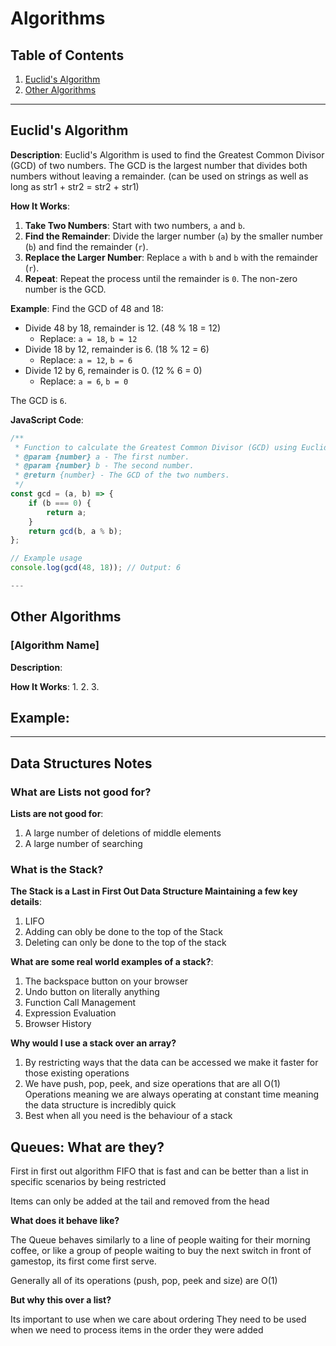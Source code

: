 # Algorithms

## Table of Contents
1. [Euclid's Algorithm](#euclids-algorithm)
2. [Other Algorithms](#other-algorithms)

---

## Euclid's Algorithm

**Description**: Euclid's Algorithm is used to find the Greatest Common Divisor (GCD) of two numbers. The GCD is the largest number that divides both numbers without leaving a remainder. (can be used on strings as well as long as str1 + str2 = str2 + str1)

**How It Works**:
1. **Take Two Numbers**: Start with two numbers, `a` and `b`.
2. **Find the Remainder**: Divide the larger number (`a`) by the smaller number (`b`) and find the remainder (`r`).
3. **Replace the Larger Number**: Replace `a` with `b` and `b` with the remainder (`r`).
4. **Repeat**: Repeat the process until the remainder is `0`. The non-zero number is the GCD.

**Example**:
Find the GCD of 48 and 18:
- Divide 48 by 18, remainder is 12. (48 % 18 = 12)
  - Replace: `a = 18`, `b = 12`
- Divide 18 by 12, remainder is 6. (18 % 12 = 6)
  - Replace: `a = 12`, `b = 6`
- Divide 12 by 6, remainder is 0. (12 % 6 = 0)
  - Replace: `a = 6`, `b = 0`

The GCD is `6`.

**JavaScript Code**:

```javascript
/**
 * Function to calculate the Greatest Common Divisor (GCD) using Euclid's Algorithm.
 * @param {number} a - The first number.
 * @param {number} b - The second number.
 * @return {number} - The GCD of the two numbers.
 */
const gcd = (a, b) => {
    if (b === 0) {
        return a;
    }
    return gcd(b, a % b);
};

// Example usage
console.log(gcd(48, 18)); // Output: 6

---

```

## Other Algorithms

### [Algorithm Name]

**Description**: 

**How It Works**:
1. 
2. 
3. 

**Example**:
- 

---

## Data Structures Notes

### What are Lists not good for?

**Lists are not good for**:
1. A large number of deletions of middle elements 
2. A large number of searching


### What is the Stack?

**The Stack is a Last in First Out Data Structure Maintaining a few key details**:

1. LIFO
2. Adding can obly be done to the top of the Stack
3. Deleting can only be done to the top of the stack

**What are some real world examples of a stack?**:
1. The backspace button on your browser 
2. Undo button on literally anything
3. Function Call Management
4. Expression Evaluation
5. Browser History

**Why would I use a stack over an array?**
1. By restricting ways that the data can be accessed we make it faster for those existing operations
2. We have push, pop, peek, and size operations that are all O(1) Operations meaning we are always operating at constant time meaning the data structure is incredibly quick
3. Best when all you need is the behaviour of a stack


## Queues: What are they?
First in first out algorithm FIFO that is fast and can be better than a list in specific scenarios by being restricted 

Items can only be added at the tail and removed from the head 

**What does it behave like?** 

The Queue behaves similarly to a line of people waiting for their morning coffee, or like a group of people waiting to buy the next switch in front of gamestop, its first come first serve.

Generally all of its operations (push, pop, peek and size) are O(1)

**But why this over a list?**

Its important to use when we care about ordering
They need to be used when we need to process items in the order they were added